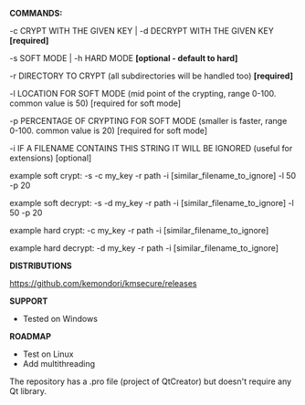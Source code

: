 **COMMANDS:**

-c CRYPT WITH THE GIVEN KEY | -d DECRYPT WITH THE GIVEN KEY **[required]**

-s SOFT MODE | -h HARD MODE **[optional - default to hard]**

-r DIRECTORY TO CRYPT (all subdirectories will be handled too) **[required]**

-l LOCATION FOR SOFT MODE (mid point of the crypting, range 0-100. common value is 50) [required for soft mode]

-p PERCENTAGE OF CRYPTING FOR SOFT MODE (smaller is faster, range 0-100. common value is 20) [required for soft mode]

-i IF A FILENAME CONTAINS THIS STRING IT WILL BE IGNORED (useful for extensions) [optional]

example soft crypt:
-s -c my_key -r path -i [similar_filename_to_ignore] -l 50 -p 20

example soft decrypt:
-s -d my_key -r path -i [similar_filename_to_ignore] -l 50 -p 20

example hard crypt:
-c my_key -r path -i [similar_filename_to_ignore]

example hard decrypt:
-d my_key -r path -i [similar_filename_to_ignore]

**DISTRIBUTIONS**

https://github.com/kemondori/kmsecure/releases

**SUPPORT**
- Tested on Windows

**ROADMAP**
- Test on Linux
- Add multithreading


The repository has a .pro file (project of QtCreator) but doesn't require any Qt library.

